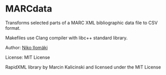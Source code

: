 # MARCdata
Transforms selected parts of a MARC XML bibliographic data file to CSV format.

Makefiles use Clang compiler with libc++ standard library.

Author: [Niko Ilomäki](https://github.com/NVI/)

License: MIT License

RapidXML library by Marcin Kalicinski and licensed under the MIT License
